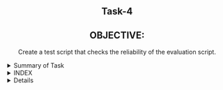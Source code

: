 <h2 align="center">Task-4</h2>

<h2 align="center"> OBJECTIVE: </h2>

 <p align="center"> Create a test script that checks the reliability of the evaluation script. <p>


<details>
  <summary> Summary of Task </summary>
  <ul>
    <br>
    <li> Write a script in Shell.</li>
    <li> This script has been used to download 2 google sheets. </li>
    <li> Both of those Google sheets will have the formate csv file. </li>
    <li> Only the name, Average and Sum columns and their values should be printed. </li>
     <li>After that we get the downloaded seat compaired from our existing seat.</li>
  </ul>
</details>

<details>
<summary> INDEX </summary>
  <ul>
    <br>
    <li> Test cases</li>
    <li> Implementation </li>
    <li> Script </li>
    <li> Log file </li>
    <li> download files link  </li>
    <li> Conclusion </li>
  </ul>
  </details>
  
<details>
<summary> Details </summary>
  <ul>
    
<details>
  <summary> Test Cases </summary>
  
|S.NO|Test Cases|Test Case Description|Expected Result|Test Status
|:----:|:-----:|:-----:|:-----:|:-----:|
|1|**Comparing Output**|Comparing outputs of both the file without any changes in the spreadsheet |Match of both the files|**PASS**| 
|2|**Adding row**|Comparing outputs after adding an extra row |Match of both the files|**PASS** |
|3|**Adding Column**|Comparing outputs after adding extra column  |Match of both the files|**PASS** |
|4|**The path of commands  is declared in Variable** |I declared the path of commands in variables in the configuration file which i used in my script file. |Path of command should be declare in the variable |**PASS**|
|5|**Google spread sheet downloaded in CSV format** |I used wget with -q option with url of the google spread sheet to download in csv format -q option is used for silently downloaded <br/> I used this $WGET $WGETOPT1 $MYURL111 and $MYURL222 the value of these variable extracting from the configuration file |Google spreadsheet in csv format should be downloaded |**PASS** |
|6|**Rename downloaded file**|I rename the file   by using mv command  <br/> I used this $MV $OLDFILENAME1 $NEWFILENAME1  the value of these variable extracted from the configuration file |Files should be renamed|**PASS**
|7 |**DISPLAY THE OUTPUT using configuration file** | I used the source of configuration file in the script and run the script  <br/> I used  this to extract the required column (awk -F "," '{print "Name :",$name1, "\n", "Sum :",$average1* m "\n", "Average :",$average1, "\n"}') |Script should be run and display the output |**PASS** |
|8 |**log file** |when script run all logs genrate in log file |log should be genrated successfully in log file |**pass**|
 
  </details>
    <details>
      <summary> Script </summary>
    </details>
    <details>
      <summary> Implementation </summary>
      We already have an output and when running the script when the new output is downloaded, then compare to it.  What is the difference between the two and  then we tested our script successfully.
</details>

   
   
   <details>
      <summary> Conclusion </summary>
      I want to share this when i worked in this script.So i got to learn many new things and this script was working right.
    </details>     
  
  
  ```
     Thank You
```  
  
  

 




